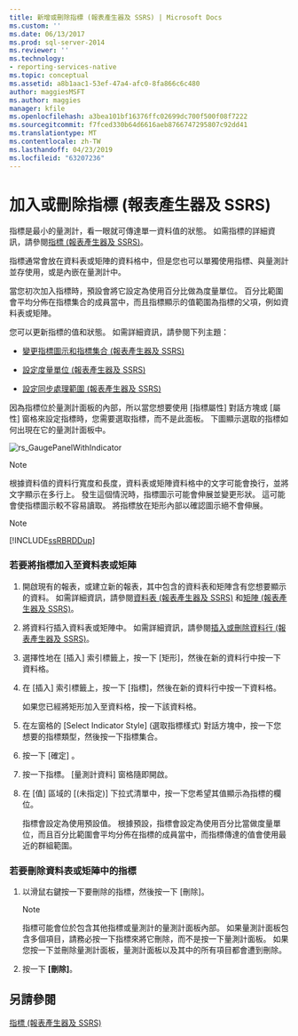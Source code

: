 ```yaml
---
title: 新增或刪除指標 (報表產生器及 SSRS) | Microsoft Docs
ms.custom: ''
ms.date: 06/13/2017
ms.prod: sql-server-2014
ms.reviewer: ''
ms.technology:
- reporting-services-native
ms.topic: conceptual
ms.assetid: a8b1aac1-53ef-47a4-afc0-8fa866c6c480
author: maggiesMSFT
ms.author: maggies
manager: kfile
ms.openlocfilehash: a3bea101bf16376ffc02699dc700f500f08f7222
ms.sourcegitcommit: f7fced330b64d6616aeb8766747295807c92dd41
ms.translationtype: MT
ms.contentlocale: zh-TW
ms.lasthandoff: 04/23/2019
ms.locfileid: "63207236"
---
```

# <a name="add-or-delete-an-indicator-report-builder-and-ssrs"></a>加入或刪除指標 (報表產生器及 SSRS)
  指標是最小的量測計，看一眼就可傳達單一資料值的狀態。 如需指標的詳細資訊，請參閱[指標 &#40;報表產生器及 SSRS&#41;](indicators-report-builder-and-ssrs.md)。  
  
 指標通常會放在資料表或矩陣的資料格中，但是您也可以單獨使用指標、與量測計並存使用，或是內嵌在量測計中。  
  
 當您初次加入指標時，預設會將它設定為使用百分比做為度量單位。 百分比範圍會平均分佈在指標集合的成員當中，而且指標顯示的值範圍為指標的父項，例如資料表或矩陣。  
  
 您可以更新指標的值和狀態。 如需詳細資訊，請參閱下列主題：  
  
-   [變更指標圖示和指標集合 &#40;報表產生器及 SSRS&#41;](change-indicator-icons-and-indicator-sets-report-builder-and-ssrs.md)  
  
-   [設定度量單位 &#40;報表產生器及 SSRS&#41;](set-and-configure-measurement-units-report-builder-and-ssrs.md)  
  
-   [設定同步處理範圍 &#40;報表產生器及 SSRS&#41;](set-synchronization-scope-report-builder-and-ssrs.md)  
  
 因為指標位於量測計面板的內部，所以當您想要使用 [指標屬性] 對話方塊或 [屬性] 窗格來設定指標時，您需要選取指標，而不是此面板。 下圖顯示選取的指標如何出現在它的量測計面板中。  
  
 ![rs_GaugePanelWithIndicator](../media/rs-gaugepanelwithindicator.gif "rs_GaugePanelWithIndicator")  
  
> [!NOTE]  
>  根據資料值的資料行寬度和長度，資料表或矩陣資料格中的文字可能會換行，並將文字顯示在多行上。 發生這個情況時，指標圖示可能會伸展並變更形狀。 這可能會使指標圖示較不容易讀取。 將指標放在矩形內部以確認圖示絕不會伸展。  
  
> [!NOTE]  
>  [!INCLUDE[ssRBRDDup](../../includes/ssrbrddup-md.md)]  
  
### <a name="to-add-an-indicator-to-a-table-or-matrix"></a>若要將指標加入至資料表或矩陣  
  
1.  開啟現有的報表，或建立新的報表，其中包含的資料表和矩陣含有您想要顯示的資料。 如需詳細資訊，請參閱[資料表 &#40;報表產生器及 SSRS&#41;](tables-report-builder-and-ssrs.md) 和[矩陣 &#40;報表產生器及 SSRS&#41;](create-a-matrix-report-builder-and-ssrs.md)。  
  
2.  將資料行插入資料表或矩陣中。 如需詳細資訊，請參閱[插入或刪除資料行 &#40;報表產生器及 SSRS&#41;](insert-or-delete-a-column-report-builder-and-ssrs.md)。  
  
3.  選擇性地在 [插入] 索引標籤上，按一下 [矩形]，然後在新的資料行中按一下資料格。  
  
4.  在 [插入] 索引標籤上，按一下 [指標]，然後在新的資料行中按一下資料格。  
  
     如果您已經將矩形加入至資料格，按一下該資料格。  
  
5.  在左窗格的 [Select Indicator Style] (選取指標樣式) 對話方塊中，按一下您想要的指標類型，然後按一下指標集合。  
  
6.  按一下 [確定] 。  
  
7.  按一下指標。 [量測計資料] 窗格隨即開啟。  
  
8.  在 [值] 區域的 [(未指定)] 下拉式清單中，按一下您希望其值顯示為指標的欄位。  
  
     指標會設定為使用預設值。 根據預設，指標會設定為使用百分比當做度量單位，而且百分比範圍會平均分佈在指標的成員當中，而指標傳達的值會使用最近的群組範圍。  
  
### <a name="to-delete-an-indicator-to-a-table-or-matrix"></a>若要刪除資料表或矩陣中的指標  
  
1.  以滑鼠右鍵按一下要刪除的指標，然後按一下 [刪除]。  
  
    > [!NOTE]  
    >  指標可能會位於包含其他指標或量測計的量測計面板內部。 如果量測計面板包含多個項目，請務必按一下指標來將它刪除，而不是按一下量測計面板。 如果您按一下並刪除量測計面板，量測計面板以及其中的所有項目都會遭到刪除。  
  
2.  按一下 **[刪除]**。  
  
## <a name="see-also"></a>另請參閱  
 [指標 &#40;報表產生器及 SSRS&#41;](indicators-report-builder-and-ssrs.md)  
  
  
